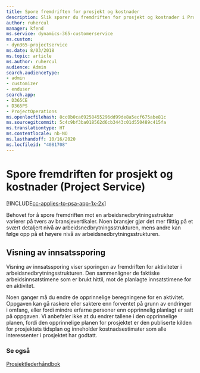 ```yaml
---
title: Spore fremdriften for prosjekt og kostnader
description: Slik sporer du fremdriften for prosjekt og kostnader i Project Service
author: ruhercul
manager: kfend
ms.service: dynamics-365-customerservice
ms.custom:
- dyn365-projectservice
ms.date: 8/03/2018
ms.topic: article
ms.author: ruhercul
audience: Admin
search.audienceType:
- admin
- customizer
- enduser
search.app:
- D365CE
- D365PS
- ProjectOperations
ms.openlocfilehash: 8cc0b0ca69258455296dd99de8a5ecf675abe81c
ms.sourcegitcommit: 5c4c9bf3ba018562d6cb3443c01d550489c415fa
ms.translationtype: HT
ms.contentlocale: nb-NO
ms.lasthandoff: 10/16/2020
ms.locfileid: "4081708"
---
```

# <a name="track-project-progress-and-cost-project-service"></a>Spore fremdriften for prosjekt og kostnader (Project Service)

[!INCLUDE[cc-applies-to-psa-app-1x-2x](../includes/cc-applies-to-psa-app-1x-2x.md)]

Behovet for å spore fremdriften mot en arbeidsnedbrytningsstruktur varierer på tvers av bransjevertikaler. Noen bransjer gjør det mer flittig på et svært detaljert nivå av arbeidsnedbrytningsstrukturen, mens andre kan følge opp på et høyere nivå av arbeidsnedbrytningsstrukturen.  
  
## <a name="effort-tracking-view"></a>Visning av innsatssporing  
Visning av innsatssporing viser sporingen av fremdriften for aktiviteter i arbeidsnedbrytningsstrukturen. Den sammenligner de faktiske arbeidsinnsatstimene som er brukt hittil, mot de planlagte innsatstimene for en aktivitet.  
  
Noen ganger må du endre de opprinnelige beregningene for en aktivitet. Oppgaven kan gå raskere eller saktere enn forventet på grunn av endringer i omfang, eller fordi mindre erfarne personer enn opprinnelig planlagt er satt på oppgaven. Vi anbefaler ikke at du endrer tallene i den opprinnelige planen, fordi den opprinnelige planen for prosjektet er den publiserte kilden for prosjektets tidsplan og inneholder kostnadsestimater som alle interessenter i prosjektet har godtatt.  
  
### <a name="see-also"></a>Se også  
 [Prosjektlederhåndbok](../psa/project-manager-guide.md)
